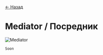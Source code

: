 [← Назад](/README.md "Вернуться на главную страницу")

# Mediator / Посредник

![Mediator](https://hsto.org/getpro/habr/post_images/9c4/8eb/8ab/9c48eb8ab34d448fc5886c5c965de090.jpg)

```javascript
Soon
```